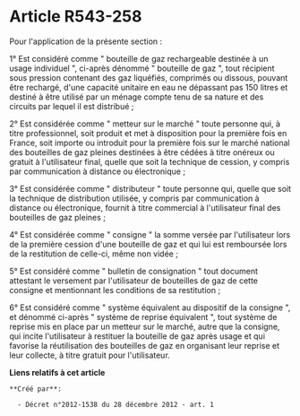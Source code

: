 # Article R543-258

Pour l'application de la présente section :

1° Est considéré comme " bouteille de gaz rechargeable destinée à un usage individuel ", ci-après dénommé " bouteille de gaz
", tout récipient sous pression contenant des gaz liquéfiés, comprimés ou dissous, pouvant être rechargé, d'une capacité
unitaire en eau ne dépassant pas 150 litres et destiné à être utilisé par un ménage compte tenu de sa nature et des circuits
par lequel il est distribué ;

2° Est considérée comme " metteur sur le marché " toute personne qui, à titre professionnel, soit produit et met à
disposition pour la première fois en France, soit importe ou introduit pour la première fois sur le marché national des
bouteilles de gaz pleines destinées à être cédées à titre onéreux ou gratuit à l'utilisateur final, quelle que soit la
technique de cession, y compris par communication à distance ou électronique ;

3° Est considérée comme " distributeur " toute personne qui, quelle que soit la technique de distribution utilisée, y compris
par communication à distance ou électronique, fournit à titre commercial à l'utilisateur final des bouteilles de gaz
pleines ;

4° Est considérée comme " consigne " la somme versée par l'utilisateur lors de la première cession d'une bouteille de gaz et
qui lui est remboursée lors de la restitution de celle-ci, même non vidée ;

5° Est considéré comme " bulletin de consignation " tout document attestant le versement par l'utilisateur de bouteilles de
gaz de cette consigne et mentionnant les conditions de sa restitution ;

6° Est considéré comme " système équivalent au dispositif de la consigne ", et dénommé ci-après " système de reprise
équivalent ", tout système de reprise mis en place par un metteur sur le marché, autre que la consigne, qui incite
l'utilisateur à restituer la bouteille de gaz après usage et qui favorise la réutilisation des bouteilles de gaz en
organisant leur reprise et leur collecte, à titre gratuit pour l'utilisateur.

**Liens relatifs à cet article**

	**Créé par**:

	  - Décret n°2012-1538 du 28 décembre 2012 - art. 1
